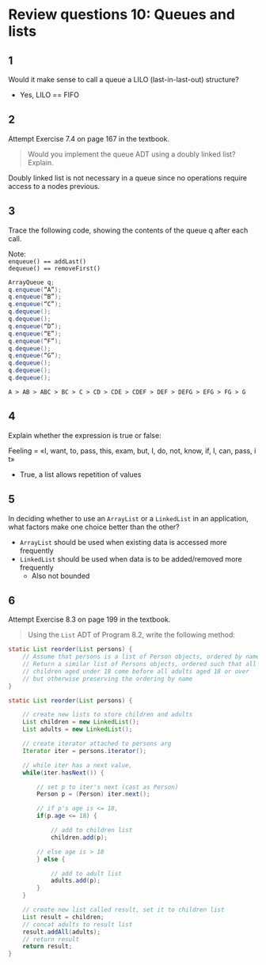 # Review questions 10: Queues and lists

## 1

Would it make sense to call a queue a LILO (last-in-last-out) structure?

- Yes, LILO == FIFO

## 2

Attempt Exercise 7.4 on page 167 in the textbook.

>Would you implement the queue ADT using a doubly linked list? Explain.

Doubly linked list is not necessary in a queue since no operations require access to a nodes previous.

## 3

Trace the following code, showing the contents of the queue q after each call.

Note:  
`enqueue() == addLast()`  
`dequeue() == removeFirst()`

``` java
ArrayQueue q;
q.enqueue(“A”);
q.enqueue(“B”);
q.enqueue(“C”);
q.dequeue();
q.dequeue();
q.enqueue(“D”);
q.enqueue(“E”);
q.enqueue(“F”);
q.dequeue();
q.enqueue(“G”);
q.dequeue();
q.dequeue();
q.dequeue();
```

```
A > AB > ABC > BC > C > CD > CDE > CDEF > DEF > DEFG > EFG > FG > G
```

## 4

Explain whether the expression is true or false:

Feeling = «I, want, to, pass, this, exam, but, I, do, not, know, if, I, can, pass, it»

- True, a list allows repetition of values

## 5

In deciding whether to use an `ArrayList` or a `LinkedList` in an application, what factors make one choice better than the other?

- `ArrayList` should be used when existing data is accessed more frequently
- `LinkedList` should be used when data is to be added/removed more frequently
	- Also not bounded

## 6

Attempt Exercise 8.3 on page 199 in the textbook.

>Using the `List` ADT of Program 8.2, write the following method:

``` java
static List reorder(List persons) {
	// Assume that persons is a list of Person objects, ordered by name.
	// Return a similar list of Persons objects, ordered such that all
	// children aged under 18 come before all adults aged 18 or over
	// but otherwise preserving the ordering by name
}
```

``` java
static List reorder(List persons) {

	// create new lists to store children and adults
	List children = new LinkedList();
	List adults = new LinkedList();

	// create iterator attached to persons arg
	Iterator iter = persons.iterator();

	// while iter has a next value,
	while(iter.hasNext()) {

		// set p to iter's next (cast as Person)
		Person p = (Person) iter.next();

		// if p's age is <= 18,
		if(p.age <= 18) {

			// add to children list
			children.add(p);

		// else age is > 18
		} else {

			// add to adult list
			adults.add(p);
		}
	}

	// create new list called result, set it to children list
	List result = children;
	// concat adults to result list
	result.addAll(adults);
	// return result
	return result;
}
```
